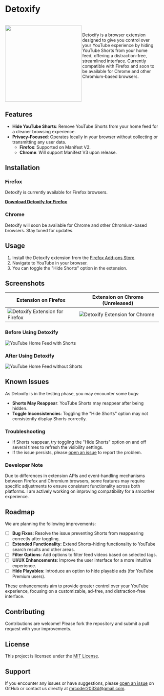 # Detoxify

<br clear="both">

<img align="left" height="250" src="https://github.com/user-attachments/assets/d75ec890-0cae-4bbd-9752-d579c393a721"  />

###

<p align="left">Detoxify is a browser extension designed to give you control over your YouTube experience by hiding YouTube Shorts from your home feed, offering a distraction-free, streamlined interface. Currently compatible with Firefox and soon to be available for Chrome and other Chromium-based browsers.</p>

###

<br clear="both">


## Features

- **Hide YouTube Shorts**: Remove YouTube Shorts from your home feed for a cleaner browsing experience.
- **Privacy-Focused**: Operates locally in your browser without collecting or transmitting any user data.
  - **Firefox**: Supported on Manifest V2.
  - **Chrome**: Will support Manifest V3 upon release.

## Installation

### Firefox

Detoxify is currently available for Firefox browsers.

[**Download Detoxify for Firefox**](https://addons.mozilla.org/en-US/firefox/addon/detoxify-youtube/)

### Chrome

Detoxify will soon be available for Chrome and other Chromium-based browsers. Stay tuned for updates.

## Usage

1. Install the Detoxify extension from the [Firefox Add-ons Store](https://addons.mozilla.org/en-US/firefox/addon/detoxify-youtube/).
2. Navigate to YouTube in your browser.
3. You can toggle the "Hide Shorts" option in the extension.

## Screenshots

| Extension on Firefox | Extension on Chrome (Unreleased) |
|-----------------------|----------------------------------|
| ![Detoxify Extension for Firefox](https://github.com/user-attachments/assets/cde013b3-56ed-4b0e-b372-aebb01afb063) | ![Detoxify Extension for Chrome](https://github.com/user-attachments/assets/f4b53347-7fc0-4b1b-9350-214793f8ffb7) |

### Before Using Detoxify

![YouTube Home Feed with Shorts](https://github.com/user-attachments/assets/9a0f9f58-0dea-42e6-b8ab-0e9e4ab6eae1)

### After Using Detoxify

![YouTube Home Feed without Shorts](https://github.com/user-attachments/assets/df227845-e858-4668-8433-eb5c4ef79e24)

## Known Issues

As Detoxify is in the testing phase, you may encounter some bugs:

- **Shorts May Reappear**: YouTube Shorts may reappear after being hidden.
- **Toggle Inconsistencies**: Toggling the "Hide Shorts" option may not consistently display Shorts correctly.

### Troubleshooting

- If Shorts reappear, try toggling the "Hide Shorts" option on and off several times to refresh the visibility settings.
- If the issue persists, please [open an issue](#support) to report the problem.

### Developer Note

Due to differences in extension APIs and event-handling mechanisms between Firefox and Chromium browsers, some features may require specific adjustments to ensure consistent functionality across both platforms. I am actively working on improving compatibility for a smoother experience.

## Roadmap

We are planning the following improvements:

- [ ] **Bug Fixes**: Resolve the issue preventing Shorts from reappearing correctly after toggling.
- [ ] **Extended Functionality**: Extend Shorts-hiding functionality to YouTube search results and other areas.
- [ ] **Filter Options**: Add options to filter feed videos based on selected tags.
- [ ] **UI/UX Enhancements**: Improve the user interface for a more intuitive experience.
- [ ] **Hide Playables**: Introduce an option to hide playable ads (for YouTube Premium users).

These enhancements aim to provide greater control over your YouTube experience, focusing on a customizable, ad-free, and distraction-free interface.

## Contributing

Contributions are welcome! Please fork the repository and submit a pull request with your improvements.

## License

This project is licensed under the [MIT License](LICENSE).

## Support

If you encounter any issues or have suggestions, please [open an issue](https://github.com/grenish/detoxify/issues) on GitHub or contact us directly at [mrcoder2033d@gmail.com](mailto:mrcoder2033d@gmail.com).

